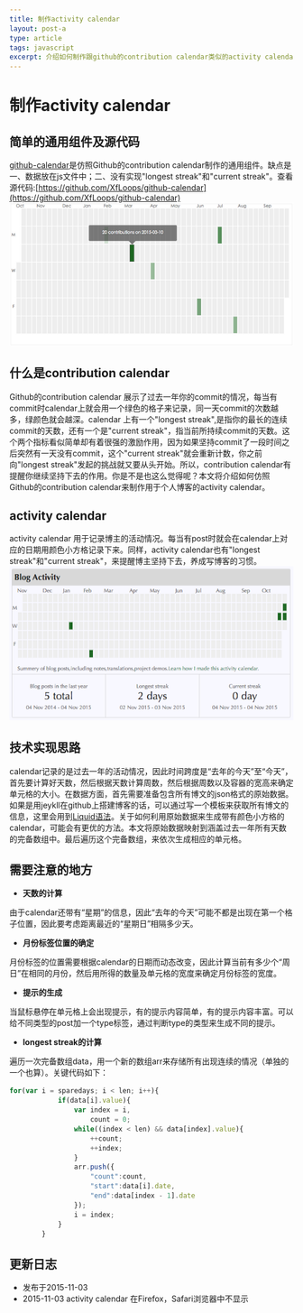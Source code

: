 ```yaml
---
title: 制作activity calendar
layout: post-a
type: article
tags: javascript 
excerpt: 介绍如何制作跟github的contribution calendar类似的activity calendar.
---
```

# 制作activity calendar

## 简单的通用组件及源代码
[github-calendar](https://github.com/XfLoops/github-calendar)是仿照Github的contribution calendar制作的通用组件。缺点是一、数据放在js文件中；二、没有实现"longest streak"和"current streak"。查看源代码:[https://github.com/XfLoops/github-calendar](https://github.com/XfLoops/github-calendar)
![github-calendar](/images/sources/2015-11-03-github-calendar.png)

## 什么是contribution calendar
Github的contribution calendar 展示了过去一年你的commit的情况，每当有commit时calendar上就会用一个绿色的格子来记录，同一天commit的次数越多，绿颜色就会越深。calendar 上有一个"longest streak",是指你的最长的连续commit的天数，还有一个是"current streak"，指当前所持续commit的天数。这个两个指标看似简单却有着很强的激励作用，因为如果坚持commit了一段时间之后突然有一天没有commit，这个"current streak"就会重新计数，你之前向"longest streak"发起的挑战就又要从头开始。所以，contribution calendar有提醒你继续坚持下去的作用。你是不是也这么觉得呢？本文将介绍如何仿照Github的contribution calendar来制作用于个人博客的activity calendar。

## activity calendar
activity calendar 用于记录博主的活动情况。每当有post时就会在calendar上对应的日期用颜色小方格记录下来。同样，activity calendar也有"longest streak"和"current streak"，来提醒博主坚持下去，养成写博客的习惯。
![activity calendar](/images/sources/2015-11-03-activity-calendar.png)


## 技术实现思路
calendar记录的是过去一年的活动情况，因此时间跨度是“去年的今天”至“今天”，首先要计算好天数，然后根据天数计算周数，然后根据周数以及容器的宽高来确定单元格的大小。在数据方面，首先需要准备包含所有博文的json格式的原始数据。如果是用jeykll在github上搭建博客的话，可以通过写一个模板来获取所有博文的信息，这里会用到[Liquid语法](https://github.com/Shopify/liquid/wiki/Liquid-for-Designers)。关于如何利用原始数据来生成带有颜色小方格的calendar，可能会有更优的方法。本文将原始数据映射到涵盖过去一年所有天数的完备数组中。最后遍历这个完备数组，来依次生成相应的单元格。

## 需要注意的地方
- **天数的计算**

由于calendar还带有“星期”的信息，因此“去年的今天”可能不都是出现在第一个格子位置，因此要考虑距离最近的“星期日”相隔多少天。

- **月份标签位置的确定**

月份标签的位置需要根据calendar的日期而动态改变，因此计算当前有多少个“周日”在相同的月份，然后用所得的数量及单元格的宽度来确定月份标签的宽度。

- **提示的生成**

当鼠标悬停在单元格上会出现提示，有的提示内容简单，有的提示内容丰富。可以给不同类型的post加一个type标签，通过判断type的类型来生成不同的提示。

- **longest streak的计算**

遍历一次完备数组data，用一个新的数组arr来存储所有出现连续的情况（单独的一个也算）。关键代码如下：

``` js
for(var i = sparedays; i < len; i++){
            if(data[i].value){
                var index = i,
                    count = 0;
                while((index < len) && data[index].value){
                    ++count;
                    ++index;
                }
                arr.push({
                    "count":count,
                    "start":data[i].date,
                    "end":data[index - 1].date
                });
                i = index;
            }
        }

```

## 更新日志
- 发布于2015-11-03
- 2015-11-03 activity calendar 在Firefox，Safari浏览器中不显示




